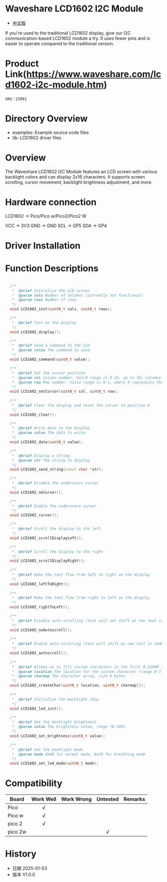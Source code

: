 # Waveshare LCD1602 I2C Module

- [中文版](./README_CN.md)

If you're used to the traditional LCD1602 display, give our I2C communication-based LCD1602 module a try. It uses fewer pins and is easier to operate compared to the traditional version.


# Product Link(https://www.waveshare.com/lcd1602-i2c-module.htm)

    SKU：23991

# Directory Overview
* examples: Example source code files
* lib: LCD1602 driver files

# Overview

The Waveshare LCD1602 I2C Module features an LCD screen with various backlight colors and can display 2x16 characters. It supports screen scrolling, cursor movement, backlight brightness adjustment, and more.

# Hardware connection
LCD1602 	-> Pico/Pico w/Pico2/Pico2 W

VCC 	-> 3V3
GND  	-> GND
SCL 	-> GP5
SDA 	-> GP4

# Driver Installation

# Function Descriptions

```C++

  /**
   *  @brief Initialize the LCD screen
   *  @param cols Number of columns (currently not functional)
   *  @param rows Number of rows
   */ 
  void LCD1602_init(uint8_t cols, uint8_t rows);

  /**
   *  @brief Turn on the display
   */
  void LCD1602_display();

  /**
   *  @brief Send a command to the LCD
   *  @param value The command to send
   */
  void LCD1602_command(uint8_t value);

  /**
   *  @brief Set the cursor position
   *  @param col Column number. Valid range is 0-15, up to 39; columns greater than 15 require scrolling
   *  @param row Row number. Valid range is 0-1, where 0 represents the first row and 1 represents the second row
   */
  void LCD1602_setCursor(uint8_t col, uint8_t row);
  
  /**
   *  @brief Clear the display and reset the cursor to position 0
   */
  void LCD1602_clear();

  /**
   *  @brief Write data to the display
   *  @param value The data to write
   */
  void LCD1602_data(uint8_t value);

  /**
   *  @brief Display a string
   *  @param str The string to display
   */
  void LCD1602_send_string(const char *str);

  /**
   *  @brief Disable the underscore cursor
   */
  void LCD1602_noCursor();

  /**
   *  @brief Enable the underscore cursor
   */
  void LCD1602_cursor();

  /**
   *  @brief Scroll the display to the left
   */
  void LCD1602_scrollDisplayLeft();

  /**
   *  @brief Scroll the display to the right
   */
  void LCD1602_scrollDisplayRight();
 
  /**
   *  @brief Make the text flow from left to right on the display
   */
  void LCD1602_leftToRight();
 
  /**
   *  @brief Make the text flow from right to left on the display
   */
  void LCD1602_rightToLeft();

  /**
   *  @brief Disable auto-scrolling (text will not shift as new text is added)
   */
  void LCD1602_noAutoscroll();
 
  /**
   *  @brief Enable auto-scrolling (text will shift as new text is added)
   */
  void LCD1602_autoscroll();
   
  /**
   *  @brief Allows us to fill custom characters in the first 8 CGRAM (Character Generator RAM) locations
   *  @param location The location for the custom character (range 0-7)
   *  @param charmap The character array, size 8 bytes
   */
  void LCD1602_createChar(uint8_t location, uint8_t charmap[]);
  
  /**
   *  @brief Initialize the backlight chip
   */
  void LCD1602_led_init();

  /**
   *  @brief Set the backlight brightness
   *  @param value The brightness value, range (0-100)
   */
  void LCD1602_set_brightness(uint8_t value);

  /**
   *  @brief Set the backlight mode
   *  @param mode 0x00 for normal mode, 0x20 for breathing mode
   */
  void LCD1602_set_led_mode(uint8_t mode);

```

# Compatibility

| Board     | Work Well | Work Wrong | Untested | Remarks |
| ---------	|  :-------:  | :-------: | :-------: | :-------: |
| Pico 	    |      √      |           |         	|         	|
| Pico w	  |      √  	  |           |           |         	|
| pico 2	  |      √    	|           |        	  |         	|
| pico 2w	  |           	|           |     √ 	  |         	|


# History

- 日期 2025-01-03
- 版本 V1.0.0

